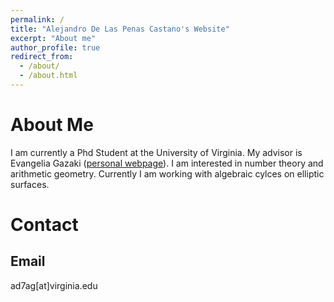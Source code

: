 ```yaml
---
permalink: /
title: "Alejandro De Las Penas Castano's Website"
excerpt: "About me"
author_profile: true
redirect_from: 
  - /about/
  - /about.html
---
```


About Me
======
I am currently a Phd Student at the University of Virginia. My advisor is Evangelia Gazaki ([personal webpage](https://sites.google.com/view/valiagazakihomepage/home)). I am interested in number theory and arithmetic geometry. Currently I am working with algebraic cylces on elliptic surfaces.

Contact
======
Email
------
ad7ag[at]virginia.edu
